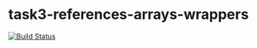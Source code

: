 # task3-references-arrays-wrappers

[![Build Status](https://travis-ci.com/itmo-java-basics-2020/task-3-string-spring-swing-DanilkaUchiha.svg?branch=master)](https://travis-ci.com/itmo-java-basics-2020/task-3-string-spring-swing-DanilkaUchiha)
